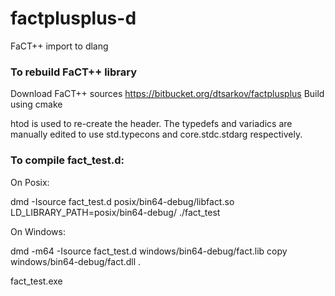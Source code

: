 # factplusplus-d
FaCT++ import to dlang

### To rebuild FaCT++ library
Download FaCT++ sources https://bitbucket.org/dtsarkov/factplusplus
Build using cmake

htod is used to re-create the header.  The typedefs and variadics are manually edited to use std.typecons and core.stdc.stdarg respectively.

### To compile fact_test.d:

On Posix:

dmd -Isource fact_test.d posix/bin64-debug/libfact.so
LD_LIBRARY_PATH=posix/bin64-debug/ ./fact_test

On Windows:

dmd -m64 -Isource fact_test.d windows/bin64-debug/fact.lib
copy windows/bin64-debug/fact.dll .
fact_test.exe



